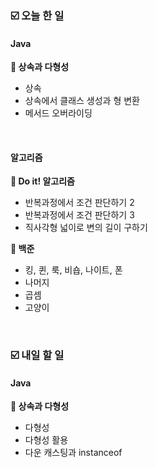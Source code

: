 ### ☑️  오늘 한 일
#### Java
<strong>📌 상속과 다형성</strong>
  - 상속
  - 상속에서 클래스 생성과 형 변환
  - 메서드 오버라이딩

<br>

#### 알고리즘
<strong>📖 Do it! 알고리즘</strong>
  - 반복과정에서 조건 판단하기 2
  - 반복과정에서 조건 판단하기 3
  - 직사각형 넓이로 변의 길이 구하기

<strong>🥉 백준</strong>
  - 킹, 퀸, 룩, 비숍, 나이트, 폰
  - 나머지
  - 곱셈
  - 고양이

<br>

### ☑️  내일 할 일
#### Java
<strong>📌 상속과 다형성</strong>
  - 다형성
  - 다형성 활용
  - 다운 캐스팅과 instanceof
